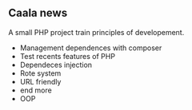## Caala news

A small PHP project train principles of developement.
- Management dependences with composer
- Test recents features of PHP
- Dependeces injection
- Rote system
- URL friendly
- end more
- OOP
